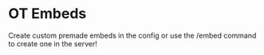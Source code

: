 # OT Embeds
Create custom premade embeds in the config or use the /embed command to create one in the server!